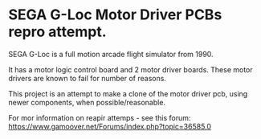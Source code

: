 # SEGA G-Loc Motor Driver PCBs repro attempt.

SEGA G-Loc is a full motion arcade flight simulator from 1990.

It has a motor logic control board and 2 motor driver boards.
These motor drivers are known to fail for number of reasons.

This project is an attempt to make a clone of the motor driver pcb, using newer components, when possible/reasonable.

For mor information on reapir attemps - see this forum:
https://www.gamoover.net/Forums/index.php?topic=36585.0

